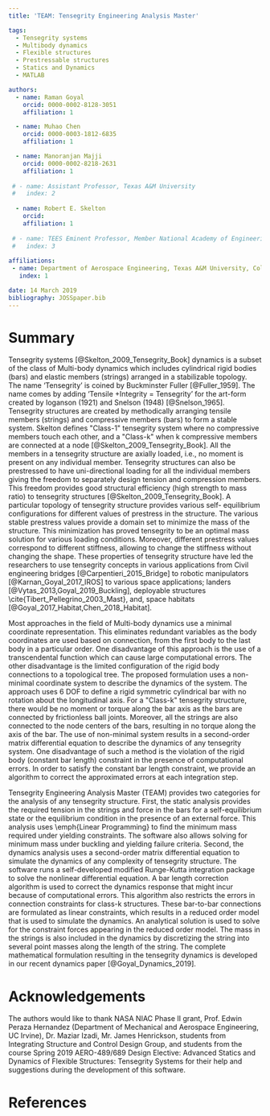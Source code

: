 ```yaml
---
title: 'TEAM: Tensegrity Engineering Analysis Master'

tags:
  - Tensegrity systems
  - Multibody dynamics
  - Flexible structures
  - Prestressable structures
  - Statics and Dynamics
  - MATLAB

authors:
  - name: Raman Goyal
    orcid: 0000-0002-8128-3051
    affiliation: 1

  - name: Muhao Chen
    orcid: 0000-0003-1812-6835
    affiliation: 1

  - name: Manoranjan Majji
    orcid: 0000-0002-8218-2631
    affiliation: 1
    
 # - name: Assistant Professor, Texas A&M University
 #   index: 2
    
  - name: Robert E. Skelton
    orcid: 
    affiliation: 1
    
 # - name: TEES Eminent Professor, Member National Academy of Engineering, Texas A&M University
 #   index: 3
    
affiliations:
 - name: Department of Aerospace Engineering, Texas A&M University, College Station, Texas, USA
   index: 1

date: 14 March 2019
bibliography: JOSSpaper.bib
---
```


# Summary

Tensegrity systems [@Skelton_2009_Tensegrity_Book] dynamics is a subset of the class of Multi-body dynamics which includes cylindrical rigid bodies (bars) and elastic members (strings) arranged in a stabilizable topology. The name ‘Tensegrity’ is coined by Buckminster Fuller [@Fuller_1959]. The name comes by adding ‘Tensile +Integrity = Tensegrity’ for the art-form created by Ioganson (1921) and Snelson (1948) [@Snelson_1965].  Tensegrity structures are created by methodically arranging tensile members (strings) and compressive members (bars) to form a stable system. Skelton defines "Class-1" tensegrity system where no compressive members touch each other, and a "Class-k" when k compressive members are connected at a node [@Skelton_2009_Tensegrity_Book]. All the members in a tensegrity structure are axially loaded, i.e., no moment is present on any individual member. Tensegrity structures can also be prestressed to have uni-directional loading for all the individual members giving the freedom to separately design tension and compression members. This freedom provides good structural efficiency (high strength to mass ratio) to tensegrity structures [@Skelton_2009_Tensegrity_Book]. A particular topology of tensegrity structure provides various self- equilibrium configurations for different values of prestress in the structure. The various stable prestress values provide a domain set to minimize the mass of the structure. This minimization has proved tensegrity to be an optimal mass solution for various loading conditions. Moreover, different prestress values correspond to different stiffness, allowing to change the stiffness without changing the shape. These properties of tensegrity structure have led the researchers to use tensegrity concepts in various applications from Civil engineering bridges [@Carpentieri_2015_Bridge] to robotic manipulators [@Karnan_Goyal_2017_IROS] to various space applications; landers [@Vytas_2013,Goyal_2019_Buckling], deployable structures \cite{Tibert_Pellegrino_2003_Mast}, and, space habitats [@Goyal_2017_Habitat,Chen_2018_Habitat].

Most approaches in the field of Multi-body dynamics use a minimal coordinate representation. This eliminates redundant variables as the body coordinates are used based on connection, from the first body to the last body in a particular order. One disadvantage of this approach is the use of a transcendental function which can cause large computational errors. The other disadvantage is the limited configuration of the rigid body connections to a topological tree. The proposed formulation uses a non-minimal coordinate system to describe the dynamics of the system. The approach uses 6 DOF to define a rigid symmetric cylindrical bar with no rotation about the longitudinal axis. For a "Class-k" tensegrity structure, there would be no moment or torque along the bar axis as the bars are connected by frictionless ball joints. 
Moreover, all the strings are also connected to the node centers of the bars, resulting in no torque along the axis of the bar. The use of non-minimal system results in a second-order matrix differential equation to describe the dynamics of any tensegrity system. One disadvantage of such a method is the violation of the rigid body (constant bar length) constraint in the presence of computational errors. In order to satisfy the constant bar length constraint, we provide an algorithm to correct the approximated errors at each integration step. 

Tensegrity Engineering Analysis Master (TEAM) provides two categories for the analysis of any tensegrity structure. First, the static analysis provides the required tension in the strings and force in the bars for a self-equilibrium state or the equilibrium condition in the presence of an external force. This analysis uses \emph{Linear Programming} to find the minimum mass required under yielding constraints. The software also allows solving for minimum mass under buckling and yielding failure criteria. Second, the dynamics analysis uses a second-order matrix differential equation to simulate the dynamics of any complexity of tensegrity structure. The software runs a self-developed modified Runge-Kutta integration package to solve the nonlinear differential equation. A bar length correction algorithm is used to correct the dynamics response that might incur because of computational errors. This algorithm also restricts the errors in connection constraints for class-k structures. These bar-to-bar connections are formulated as linear constraints, which results in a reduced order model that is used to simulate the dynamics. An analytical solution is used to solve for the constraint forces appearing in the reduced order model.
The mass in the strings is also included in the dynamics by discretizing the string into several point masses along the length of the string. The complete mathematical formulation resulting in the tensegrity dynamics is developed in our recent dynamics paper [@Goyal_Dynamics_2019].


# Acknowledgements

The authors would like to thank NASA NIAC Phase II grant, Prof. Edwin Peraza Hernandez (Department of Mechanical and Aerospace Engineering, UC Irvine), Dr. Maziar Izadi, Mr. James Henrickson, students from Integrating Structure and Control Design Group, and students from the course Spring 2019 AERO-489/689 Design Elective: Advanced Statics and Dynamics of Flexible Structures: Tensegrity Systems for their help and suggestions during the development of this software.  


# References
